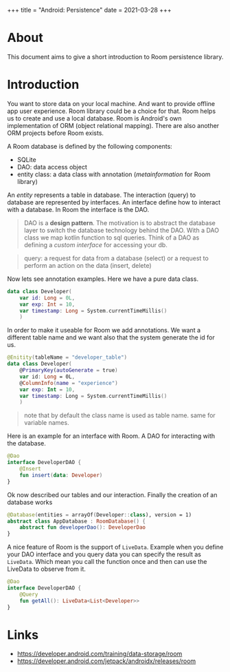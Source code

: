 +++
title = "Android: Persistence"
date = 2021-03-28
+++

# About
This document aims to give a short introduction to Room persistence library.

# Introduction
You want to store data on your local machine. And want to provide offline app user experience. Room library could be a choice for that.
Room helps us to create and use a local database. Room is Android's own implementation of ORM (object relational mapping).
There are also another ORM projects before Room exists.

A Room database is defined by the following components:
* SQLite
* DAO: data access object
* entity class: a data class with annotation (_metainformation_ for Room library)

An _entity_ represents a table in database. The interaction (query) to database are represented by interfaces.
An interface define how to interact with a database. In Room the interface is the DAO.

> DAO is a __design pattern__. The motivation is to abstract the database layer to switch the database technology behind the DAO. With a DAO class we map kotlin function to sql queries. Think of a DAO as defining a _custom interface_ for accessing your db.

> query: a request for data from a database (select) or a request to perform an action on the data (insert, delete)

Now lets see annotation examples. Here we have a pure data class.

```kotlin
data class Developer(
	var id: Long = 0L,
	var exp: Int = 10,
	var timestamp: Long = System.currentTimeMillis()
	)
```

In order to make it useable for Room we add annotations. We want a different table name and we want also that the system generate the id for us. 

```kotlin
@Enitity(tableName = "developer_table")
data class Developer(
	@PrimaryKey(autoGenerate = true)
	var id: Long = 0L,
	@ColumnInfo(name = "experience")
	var exp: Int = 10,
	var timestamp: Ĺong = System.currentTimeMillis()
	)
```
> note that by default the class name is used as table name. same for variable names.

Here is an example for an interface with Room. A DAO for interacting with the database.
```kotlin
@Dao
interface DeveloperDAO {
    @Insert
    fun insert(data: Developer)
}
```

Ok now described our tables and our interaction. Finally the creation of an database works 
```kotlin
@Database(entities = arrayOf(Developer::class), version = 1)
abstract class AppDatabase : RoomDatabase() {
    abstract fun developerDao(): DeveloperDao
}
```

A nice feature of Room is the support of `LiveData`. 
Example when you define your DAO interface and you query data you can specify the result as `LiveData`. Which mean you call the function once and then can use the LiveData to observe from it.

```kotlin
@Dao
interface DeveloperDAO {
    @Query
    fun getAll(): LiveData<List<Developer>>
}
```

# Links
* https://developer.android.com/training/data-storage/room
* https://developer.android.com/jetpack/androidx/releases/room
